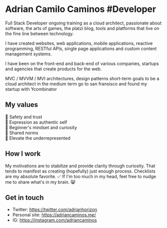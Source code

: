 # Adrian Camilo Caminos #Developer
Full Stack Developer
ongoing training as a cloud architect, passionate about software, the arts of games, the platzi blog, tools and platforms that live on the fine line between technology.

I have created websites, web applications, mobile applications, reactive programming, RESTful APIs, single page applications and custom content management systems.

I have been on the front-end and back-end of various companies, startups and agencies that create products for the web.

MVC / MVVM / MVI architectures, design patterns short-term goals to be a cloud architect in the medium term go to san fransisco and found my startup with Ycombinator

## My values
💖 Safety and trust<br>
🌟 Expression as authentic self<br>
🍏 Beginner's mindset and curiosity<br>
🙌 Shared norms<br>
🚀 Elevate the underrepresented

## How I work
My motivations are to stabilize and provide clarity through curiosity. That tends to manifest as creating (hopefully) just enough process. Checklists are my absolute favorite. ✅ If I'm too much in my head, feel free to nudge me to share what's in my brain. 😸

## Get in touch
- Twitter: https://twitter.com/adrianhorizon
- Personal site: https://adriancaminos.me/
- IG: https://instagram.com/adriancaminos
